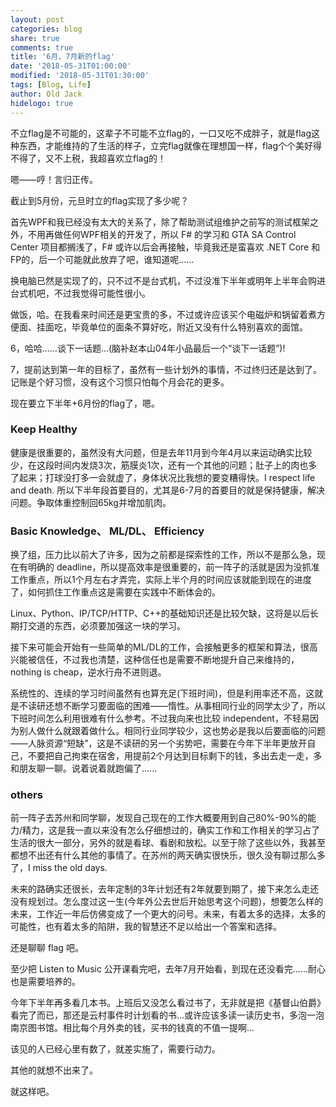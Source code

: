 ```yaml
---
layout: post
categories: blog
share: true
comments: true
title: '6月、7月新的flag'
date: '2018-05-31T01:00:00'
modified: '2018-05-31T01:30:00'
tags: [Blog, Life]
author: Old Jack
hidelogo: true
---
```

不立flag是不可能的，这辈子不可能不立flag的，一口又吃不成胖子，就是flag这种东西，才能维持的了生活的样子，立完flag就像在理想国一样，flag个个美好得不得了，又不上税，我超喜欢立flag的！

嗯——哼！言归正传。

截止到5月份，元旦时立的flag实现了多少呢？

首先WPF和我已经没有太大的关系了，除了帮助测试组维护之前写的测试框架之外，不用再做任何WPF相关的开发了，所以 F# 的学习和 GTA SA Control Center 项目都搁浅了，F# 或许以后会再接触，毕竟我还是蛮喜欢 .NET Core 和 FP的，后一个可能就此放弃了吧，谁知道呢......

换电脑已然是实现了的，只不过不是台式机，不过没准下半年或明年上半年会购进台式机吧，不过我觉得可能性很小。

做饭，哈。在我看来时间还是更宝贵的多，不过或许应该买个电磁炉和锅留着煮方便面、挂面吃，毕竟单位的面条不算好吃，附近又没有什么特别喜欢的面馆。

6，哈哈......谈下一话题...(脑补赵本山04年小品最后一个“谈下一话题”)!

7，提前达到第一年的目标了，虽然有一些计划外的事情，不过终归还是达到了。记账是个好习惯，没有这个习惯只怕每个月会花的更多。

<div class="text-divider"></div>

现在要立下半年+6月份的flag了，嗯。

### Keep Healthy

健康是很重要的，虽然没有大问题，但是去年11月到今年4月以来运动确实比较少，在这段时间内发烧3次，筋膜炎1次，还有一个其他的问题；肚子上的肉也多了起来；打球没打多一会就虚了，身体状况比我想的要变糟得快。I respect life and death. 所以下半年段首要目的，尤其是6-7月的首要目的就是保持健康，解决问题。争取体重控制回65kg并增加肌肉。

### Basic Knowledge、 ML/DL、 Efficiency

换了组，压力比以前大了许多，因为之前都是探索性的工作，所以不是那么急，现在有明确的 deadline，所以提高效率是很重要的，前一阵子的活就是因为没抓准工作重点，所以1个月左右才弄完，实际上半个月的时间应该就能到现在的进度了，如何抓住工作重点这是需要在实践中不断体会的。

Linux、Python、IP/TCP/HTTP、C++的基础知识还是比较欠缺，这将是以后长期打交道的东西，必须要加强这一块的学习。

接下来可能会开始有一些简单的ML/DL的工作，会接触更多的框架和算法，很高兴能被信任，不过我也清楚，这种信任也是需要不断地提升自己来维持的，nothing is cheap，逆水行舟不进则退。

系统性的、连续的学习时间虽然有也算充足(下班时间)，但是利用率还不高，这就是不读研还想不断学习要面临的困难——惰性。从事相同行业的同学太少了，所以下班时间怎么利用很难有什么参考。不过我向来也比较 independent，不轻易因为别人做什么就跟着做什么。相同行业同学较少，这也势必是我以后要面临的问题——人脉资源“短缺”，这是不读研的另一个劣势吧，需要在今年下半年更放开自己，不要把自己拘束在宿舍，用提前2个月达到目标剩下的钱，多出去走一走，多和朋友聊一聊。说着说着就跑偏了......

### others

前一阵子去苏州和同学聊，发现自己现在的工作大概要用到自己80%-90%的能力/精力，这是我一直以来没有怎么仔细想过的，确实工作和工作相关的学习占了生活的很大一部分，另外的就是看球、看剧和放松。以至于除了这些以外，我甚至都想不出还有什么其他的事情了。在苏州的两天确实很快乐，很久没有聊过那么多了，I miss the old days.

未来的路确实还很长，去年定制的3年计划还有2年就要到期了，接下来怎么走还没有规划过。怎么度过这一生(今年外公去世后开始思考这个问题)，想要怎么样的未来，工作近一年后仿佛变成了一个更大的问号。未来，有着太多的选择，太多的可能性，也有着太多的陷阱，我的智慧还不足以给出一个答案和选择。

还是聊聊 flag 吧。

至少把 Listen to Music 公开课看完吧，去年7月开始看，到现在还没看完......耐心也是需要培养的。

今年下半年再多看几本书。上班后又没怎么看过书了，无非就是把《基督山伯爵》看完了而已，那还是云村事件时计划看的书...或许应该多读一读历史书，多泡一泡南京图书馆。相比每个月外卖的钱，买书的钱真的不值一提啊...

该见的人已经心里有数了，就差实施了，需要行动力。

其他的就想不出来了。

就这样吧。
